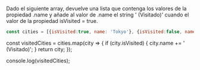 Dado el siguiente array, devuelve una lista que contenga los valores de la propiedad .name y añade al valor de .name el string ' (Visitado)' cuando el valor de la propiedad isVisited = true.

```js
const cities = [{isVisited:true, name: 'Tokyo'}, {isVisited:false, name: 'Madagascar'},{isVisited:true, name: 'Amsterdam'}, {isVisited:false, name: 'Seul'}];
```
const visitedCities = cities.map(city => {
  if (city.isVisited) {
    city.name += ' (Visitado)';
  }
  return city;
});

console.log(visitedCities);


